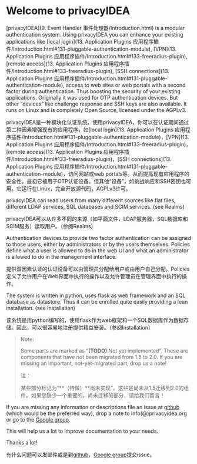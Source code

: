 # Welcome to privacyIDEA

[privacyIDEA](9. Event Handler 事件处理器/Introduction.html) is a modular authentication system. Using privacyIDEA you can enhance your existing applications like [local login](13. Application Plugins 应用程序插件/Introduction.html#131-pluggable-authentication-module), [VPN](13. Application Plugins 应用程序插件/Introduction.html#133-freeradius-plugin), [remote access](13. Application Plugins 应用程序插件/Introduction.html#133-freeradius-plugin), [SSH connections](13. Application Plugins 应用程序插件/Introduction.html#131-pluggable-authentication-module), access to web sites or web portals with a second factor during authentication. Thus boosting the security of your existing applications. Originally it was used for OTP authentication devices. But other “devices” like challenge response  and SSH keys are also available. It runs on Linux and is completely Open Source, licensed under the AGPLv3.

privacyIDEA是一种模块化认证系统。使用privacyIDEA，你可以在认证期间通过第二种因素增强现有的应用程序，如[local login](13. Application Plugins 应用程序插件/Introduction.html#131-pluggable-authentication-module)，[VPN](13. Application Plugins 应用程序插件/Introduction.html#133-freeradius-plugin)，[remote access](13. Application Plugins 应用程序插件/Introduction.html#133-freeradius-plugin)，[SSH connections](13. Application Plugins 应用程序插件/Introduction.html#131-pluggable-authentication-module)，访问网站或web portals等。从而提高现有应用程序的安全性。最初它被用于OTP认证设备。但其他“设备”，如挑战响应和SSH密钥也可用。它运行在Linux，完全开放源代码，AGPLv3许可。

privacyIDEA can read users from many different sources like flat files, different LDAP services, SQL databases and SCIM services. (see Realms)

privacyIDEA可以从许多不同的来源（如平面文件，LDAP服务器，SQL数据库和SCIM服务）读取用户。（参阅Realms）

Authentication devices to provide two factor authentication can be assigned to those users, either by administrators or by the users themselves. Policies define what a user is allowed to do in the web UI and what an administrator is allowed to do in the management interface.

提供双因素认证的认证设备可以由管理员分配给用户或由用户自己分配。Policies定义了允许用户在Web界面中执行的操作以及允许管理员在管理界面中执行的操作。

The system is written in python, uses flask as web framework and an SQL database as datastore. Thus it can be enrolled quite easily providing a lean installation. (see Installation)

该系统是用python编写的，使用flask作为web框架和一个SQL数据库作为数据存储。因此，可以很容易地注册提供精益安装。（参阅Installation）

> Note:
> 
> Some parts are marked as “**(TODO)** Not yet implemented”. These are components that have not been migrated from 1.5 to 2.0. If you are missing an important, not-yet-migrated part, drop us a note!
> 
> 注：
> 
> 某些部分标记为“**（待做）**尚未实现”。这些是尚未从1.5迁移到2.0的组件。如果您缺少一个重要的，尚未迁移的部分，请给我们留言！

If you are missing any information or descriptions file an issue at [github](https://github.com/privacyidea/privacyidea/issues) (which would be the preferred way), drop a note to info(@)privacyidea.org or go to the [Google group](https://groups.google.com/forum/?hl=en#!forum/privacyidea).

This will help us a lot to improve documentation to your needs.

Thanks a lot!

有什么问题可以发邮件或是到[github](https://github.com/privacyidea/privacyidea/issues)，[Google group](https://groups.google.com/forum/?hl=en#!forum/privacyidea)提交issue。